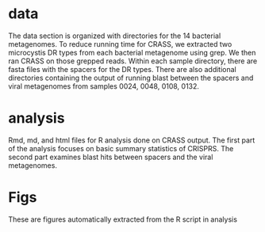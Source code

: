 # data
The data section is organized with directories for the 14 bacterial metagenomes. To reduce running time for CRASS, we extracted two microcystis DR
types from each bacterial metagenome using grep. We then ran CRASS on those grepped reads. Within each sample directory, there are fasta
files with the spacers for the DR types. There are also additional directories containing the output of running blast between the spacers and 
viral metagenomes from samples 0024, 0048, 0108, 0132. 

# analysis
Rmd, md, and html files for R analysis done on CRASS output. The first part of the analysis focuses on basic summary statistics of CRISPRS.
The second part examines blast hits between spacers and the viral metagenomes. 

# Figs
These are figures automatically extracted from the R script in analysis
